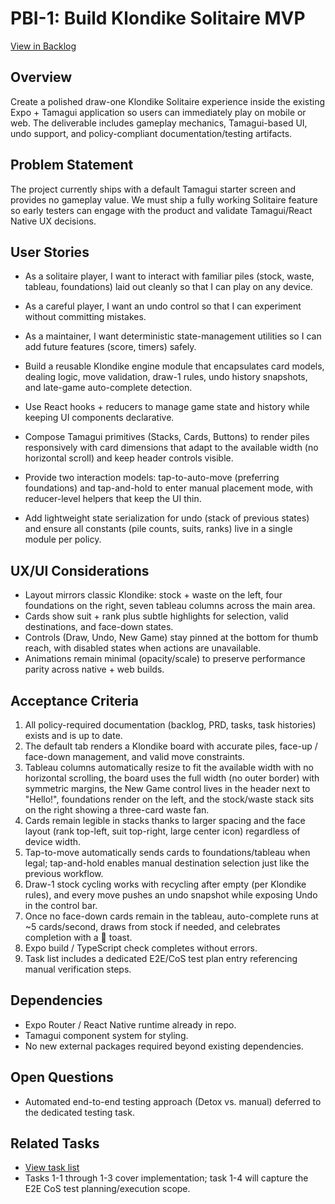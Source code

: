 # PBI-1: Build Klondike Solitaire MVP

[View in Backlog](../backlog.md#user-content-1)

## Overview
Create a polished draw-one Klondike Solitaire experience inside the existing Expo + Tamagui application so users can immediately play on mobile or web. The deliverable includes gameplay mechanics, Tamagui-based UI, undo support, and policy-compliant documentation/testing artifacts.

## Problem Statement
The project currently ships with a default Tamagui starter screen and provides no gameplay value. We must ship a fully working Solitaire feature so early testers can engage with the product and validate Tamagui/React Native UX decisions.

## User Stories
- As a solitaire player, I want to interact with familiar piles (stock, waste, tableau, foundations) laid out cleanly so that I can play on any device.
- As a careful player, I want an undo control so that I can experiment without committing mistakes.
- As a maintainer, I want deterministic state-management utilities so I can add future features (score, timers) safely.

- Build a reusable Klondike engine module that encapsulates card models, dealing logic, move validation, draw-1 rules, undo history snapshots, and late-game auto-complete detection.
- Use React hooks + reducers to manage game state and history while keeping UI components declarative.
- Compose Tamagui primitives (Stacks, Cards, Buttons) to render piles responsively with card dimensions that adapt to the available width (no horizontal scroll) and keep header controls visible.
- Provide two interaction models: tap-to-auto-move (preferring foundations) and tap-and-hold to enter manual placement mode, with reducer-level helpers that keep the UI thin.
- Add lightweight state serialization for undo (stack of previous states) and ensure all constants (pile counts, suits, ranks) live in a single module per policy.

## UX/UI Considerations
- Layout mirrors classic Klondike: stock + waste on the left, four foundations on the right, seven tableau columns across the main area.
- Cards show suit + rank plus subtle highlights for selection, valid destinations, and face-down states.
- Controls (Draw, Undo, New Game) stay pinned at the bottom for thumb reach, with disabled states when actions are unavailable.
- Animations remain minimal (opacity/scale) to preserve performance parity across native + web builds.

## Acceptance Criteria
1. All policy-required documentation (backlog, PRD, tasks, task histories) exists and is up to date.
2. The default tab renders a Klondike board with accurate piles, face-up / face-down management, and valid move constraints.
3. Tableau columns automatically resize to fit the available width with no horizontal scrolling, the board uses the full width (no outer border) with symmetric margins, the New Game control lives in the header next to "Hello!", foundations render on the left, and the stock/waste stack sits on the right showing a three-card waste fan.
4. Cards remain legible in stacks thanks to larger spacing and the face layout (rank top-left, suit top-right, large center icon) regardless of device width.
5. Tap-to-move automatically sends cards to foundations/tableau when legal; tap-and-hold enables manual destination selection just like the previous workflow.
6. Draw-1 stock cycling works with recycling after empty (per Klondike rules), and every move pushes an undo snapshot while exposing Undo in the control bar.
7. Once no face-down cards remain in the tableau, auto-complete runs at ~5 cards/second, draws from stock if needed, and celebrates completion with a 🎉 toast.
8. Expo build / TypeScript check completes without errors.
9. Task list includes a dedicated E2E/CoS test plan entry referencing manual verification steps.

## Dependencies
- Expo Router / React Native runtime already in repo.
- Tamagui component system for styling.
- No new external packages required beyond existing dependencies.

## Open Questions
- Automated end-to-end testing approach (Detox vs. manual) deferred to the dedicated testing task.

## Related Tasks
- [View task list](./tasks.md)
- Tasks 1-1 through 1-3 cover implementation; task 1-4 will capture the E2E CoS test planning/execution scope.
